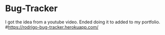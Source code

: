 # Bug-Tracker
I got the idea from a youtube video.
Ended doing it to added to my portfolio.
#https://rodrigo-bug-tracker.herokuapp.com/
